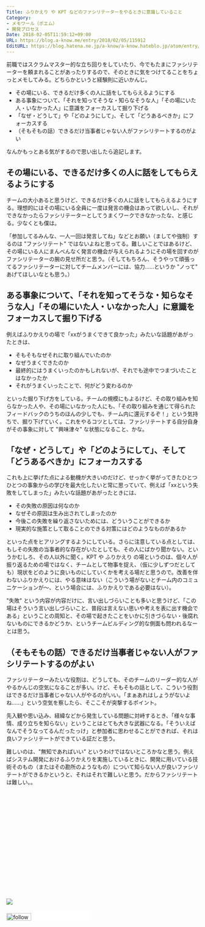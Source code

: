 ```yaml
---
Title: ふりかえり や KPT などのファシリテーターをやるときに意識していること
Category:
- メモワール（ポエム）
- 開発プロセス
Date: 2018-02-05T11:59:12+09:00
URL: https://blog.a-know.me/entry/2018/02/05/115912
EditURL: https://blog.hatena.ne.jp/a-know/a-know.hateblo.jp/atom/entry/8599973812343987766
---
```


前職ではスクラムマスター的な立ち回りをしていたり、今でもたまにファシリテーターを頼まれることがあったりするので、そのときに気をつけてることをちょっとメモしてみる。どちらかというと経験則に近いかんじ。

- その場にいる、できるだけ多くの人に話をしてもらえるようにする
- ある事象について、「それを知ってそうな・知らなそうな人」「その場にいた人・いなかった人」に意識をフォーカスして掘り下げる
- 「なぜ・どうして」や「どのようにして」、そして「どうあるべきか」にフォーカスする
- （そもそもの話）できるだけ当事者じゃない人がファシリテートするのがよい

なんかもっとある気がするので思い出したら追記します。




<!-- more -->




## その場にいる、できるだけ多くの人に話をしてもらえるようにする
チームの大小あると思うけど、できるだけ多くの人に話をしてもらえるようにする。理想的にはその場にいる全員に一度は発言の機会はあって欲しいし、それができなかったらファシリテーターとしてうまくワークできなかったな、と感じる。少なくとも僕は。


「参加してるみんな、一人一回は発言してね」などとお願い（ましてや強制）するのは "ファシリテート" ではないよねと思ってる。難しいことではあるけど、その場にいる人にまんべんなく発言の機会が与えられるようにその場を回すのがファシリテーターの腕の見せ所だと思う。（そしてもちろん、そうやって頑張ってるファシリテーターに対してチームメンバーには、協力......というか "ノって" あげてほしいなとも思う。）


## ある事象について、「それを知ってそうな・知らなそうな人」「その場にいた人・いなかった人」に意識をフォーカスして掘り下げる
例えばふりかえりの場で「xxがうまくできて良かった」みたいな話題があがったときは、

- そもそもなぜそれに取り組んでいたのか
- なぜうまくできたのか
- 最終的にはうまくいったのかもしれないが、それでも途中でつまづいたことはなかったか
- それがうまくいったことで、何がどう変わるのか

といった掘り下げ方をしている。チームの規模にもよるけど、その取り組みを知らなかった人や、その場にいなかった人にも、「その取り組みを通じて得られたフィードバックのうちのほんの少しでも、チーム内に還元するぞ！」という気持ちで、掘り下げていく。これをやるコツとしては、ファシリテートする自分自身がその事象に対して "興味津々" な状態になること、かな。


## 「なぜ・どうして」や「どのようにして」、そして「どうあるべきか」にフォーカスする
これも上に挙げた点による動機が大きいのだけど、せっかく挙がってきたひとつひとつの事象からの学びを最大化したいと常に思っていて、例えば「xxという失敗をしてしまった」みたいな話題があがったときには、

- その失敗の原因は何なのか
- なぜその原因は生み出されてしまったのか
- 今後この失敗を繰り返さないためには、どういうことができるか
- 現実的な施策として取ることのできる対策にはどのようなものがあるか

といった点をヒアリングするようにしている。さらに注意している点としては、もしその失敗の当事者的な存在がいたとしても、その人にばかり聞かない。というかむしろ、その人以外に聞く。KPT や ふりかえり の場というのは、個々人が振り返るための場ではなく、チームとして物事を捉え、（仮に少しずつだとしても）現状をどのように良いものにしていくかを考える場だと思うので。改善を伴わないふりかえりには、やる意味はない（こういう場がないとチーム内のコミュニケーションが〜、という場合には、ふりかえりである必要はない）。


"失敗" という内容が内容だけに、言い出しづらいことも多いと思うけど、「この場はそういう言い出しづらいこと、普段は言えない思いや考えを表に出す機会である」ということの周知と、その場で起きたことをいかに引きづらない・後腐れないものにできるかどうか、というチームビルディング的な側面も問われるなーとは思う。


## （そもそもの話）できるだけ当事者じゃない人がファシリテートするのがよい
ファシリテーターみたいな役割は、どうしても、そのチームのリーダー的な人がやるかんじの空気になることが多い。けど、そもそもの話として、こういう役割はできるだけ当事者じゃない人がやるのがいい。「まぁあれはしょうがないよね......」という空気を察したら、そここそが突撃するポイント。


先入観や思い込み、経緯などから発生している問題に対峙するとき、「様々な事情、成り立ちを知らない」ということはとても大きな武器になる。「そういえばなんでそうなってるんだったっけ」と参加者に思わせることができれば、それは良いファシリテートができている証だと思う。


難しいのは、"無知であればいい" というわけではないところかなと思う。例えばシステム開発におけるふりかえりを実施しているときに、開発に用いている技術そのもの（またはその勘所のようなもの）について知らない人が良いファシリテートができるかというと、それはそれで難しいと思う。だからファシリテートは難しい。。


<div>
<br>
<script async src="//pagead2.googlesyndication.com/pagead/js/adsbygoogle.js"></script>
<!-- article-bottom2 -->
<ins class="adsbygoogle"
     style="display:inline-block;width:300px;height:250px"
     data-ad-client="ca-pub-3463034538369189"
     data-ad-slot="5274552934"></ins>
<script>
(adsbygoogle = window.adsbygoogle || []).push({});
</script>

<a href="http://bit.ly/grass-graph" target='blank' rel="nofollow"><img src="https://cdn-ak.f.st-hatena.com/images/fotolife/a/a-know/20170405/20170405220342.png"></a>
<br>
</div>

<div>
<a href='http://cloud.feedly.com/#subscription%2Ffeed%2Fhttp%3A%2F%2Fblog.a-know.me%2Ffeed'  target='blank'><img id='feedlyFollow' src='//s3.feedly.com/img/follows/feedly-follow-rectangle-volume-small_2x.png' alt='follow us in feedly' width='65' height='20'></a>



<iframe src="//blog.hatena.ne.jp/a-know/a-know.hateblo.jp/subscribe/iframe" allowtransparency="true" frameborder="0" scrolling="no" width="150" height="28"></iframe>
</div>
